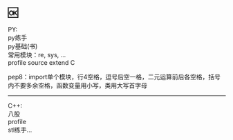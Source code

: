 🆗
---
PY:  
py练手  
py基础(书)  
常用模块：re, sys, ...  
profile
source
extend C

pep8：import单个模块，行4空格，逗号后空一格，二元运算前后各空格，括号内不要多余空格，函数变量用小写，类用大写首字母

---
C++:  
八股  
profile  
stl练手...  

